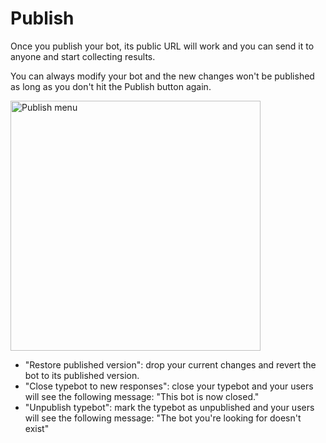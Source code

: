 # Publish

Once you publish your bot, its public URL will work and you can send it to anyone and start collecting results.

You can always modify your bot and the new changes won't be published as long as you don't hit the Publish button again.

<img
  src="/img/publish.png"
  width="400"
  alt="Publish menu"
/>

- "Restore published version": drop your current changes and revert the bot to its published version.
- "Close typebot to new responses": close your typebot and your users will see the following message: "This bot is now closed."
- "Unpublish typebot": mark the typebot as unpublished and your users will see the following message: "The bot you're looking for doesn't exist"

